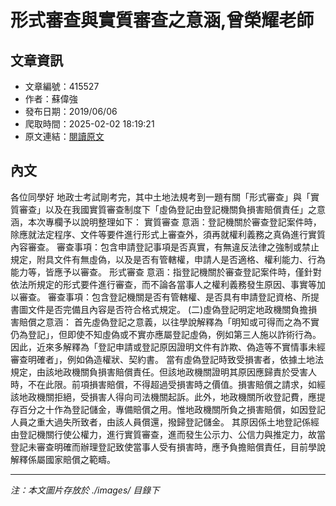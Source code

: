 # 形式審查與實質審查之意涵,曾榮耀老師

## 文章資訊
- 文章編號：415527
- 作者：蘇偉強
- 發布日期：2019/06/06
- 爬取時間：2025-02-02 18:19:21
- 原文連結：[閱讀原文](https://real-estate.get.com.tw/Columns/detail.aspx?no=415527)

## 內文
各位同學好
地政士考試剛考完，其中土地法規考到一題有關「形式審查」與「實質審查」以及在我國實質審查制度下「虛偽登記由登記機關負損害賠償責任」之意涵，本次專欄予以說明整理如下：
實質審查
意涵：登記機關於審查登記案件時，除應就法定程序、文件等要件進行形式上審查外，須再就權利義務之真偽進行實質內容審查。
審查事項：包含申請登記事項是否真實，有無違反法律之強制或禁止規定，附具文件有無虛偽，以及是否有管轄權，申請人是否適格、權利能力、行為能力等，皆應予以審查。
形式審查
意涵：指登記機關於審查登記案件時，僅針對依法所規定的形式要件進行審查，而不論各當事人之權利義務發生原因、事實等加以審查。
審查事項：包含登記機關是否有管轄權、是否具有申請登記資格、所提書圖文件是否完備且內容是否符合格式規定。
(二)虛偽登記明定地政機關負擔損害賠償之意涵：
首先虛偽登記之意義，以往學說解釋為「明知或可得而之為不實仍為登記」，但即使不知虛偽或不實亦應屬登記虛偽，例如第三人施以詐術行為。因此，近來多解釋為「登記申請或登記原因證明文件有詐欺、偽造等不實情事未經審查明確者」，例如偽造權狀、契約書。
當有虛偽登記時致受損害者，依據土地法規定，由該地政機關負損害賠償責任。但該地政機關證明其原因應歸責於受害人時，不在此限。前項損害賠償，不得超過受損害時之價值。損害賠償之請求，如經該地政機關拒絕，受損害人得向司法機關起訴。此外，地政機關所收登記費，應提存百分之十作為登記儲金，專備賠償之用。惟地政機關所負之損害賠償，如因登記人員之重大過失所致者，由該人員償還，撥歸登記儲金。
其原因係土地登記係經由登記機關行使公權力，進行實質審查，進而發生公示力、公信力與推定力，故當登記未審查明確而辦理登記致使當事人受有損害時，應予負擔賠償責任，目前學說解釋係屬國家賠償之範疇。

---
*注：本文圖片存放於 ./images/ 目錄下*
